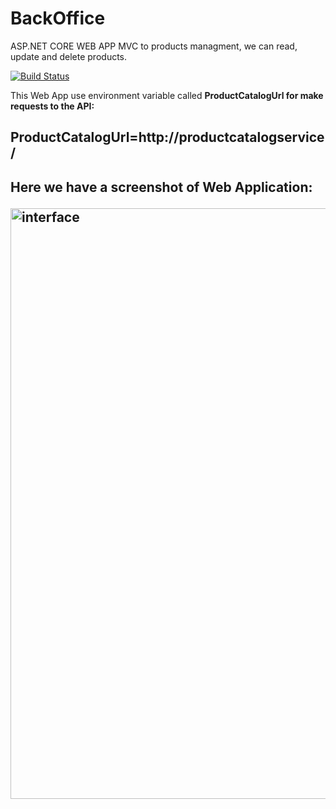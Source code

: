 # BackOffice
ASP.NET CORE WEB APP MVC to products managment, we can read, update and delete products.

[![Build Status](https://travis-ci.org/joemccann/dillinger.svg?branch=master)](https://travis-ci.org/joemccann/dillinger)

This Web App use environment variable called <b>ProductCatalogUrl<b/> for make requests to the API: 


<h2> ProductCatalogUrl=http://productcatalogservice/<h2>

Here we have a screenshot of Web Application:

<img width="945" alt="interface" src="https://user-images.githubusercontent.com/58743347/78160233-dd4f3880-7400-11ea-8873-45659827f0cf.png">

